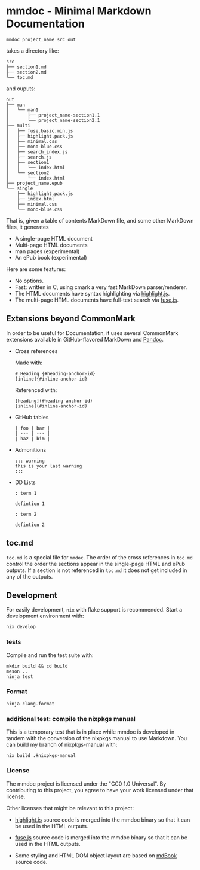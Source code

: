 # mmdoc - Minimal Markdown Documentation

```
mmdoc project_name src out
```

takes a directory like:

```
src
├── section1.md
├── section2.md
└── toc.md
```

and ouputs:

```
out
├── man
│   └── man1
│       ├── project_name-section1.1
│       └── project_name-section2.1
├── multi
│   ├── fuse.basic.min.js
│   ├── highlight.pack.js
│   ├── minimal.css
│   ├── mono-blue.css
│   ├── search_index.js
│   ├── search.js
│   ├── section1
│   │   └── index.html
│   └── section2
│       └── index.html
├── project_name.epub
└── single
    ├── highlight.pack.js
    ├── index.html
    ├── minimal.css
    └── mono-blue.css
```

That is, given a table of contents MarkDown file, and some other MarkDown files, it generates

* A single-page HTML document
* Multi-page HTML documents
* man pages (experimental)
* An ePub book (experimental)

Here are some features:

* No options.
* Fast: written in C, using cmark a very fast MarkDown parser/renderer.
* The HTML documents have syntax highlighting via [highlight.js](https://highlightjs.org/).
* The multi-page HTML documents have full-text search via [fuse.js](https://fusejs.io/).

## Extensions beyond CommonMark

In order to be useful for Documentation, it uses several CommonMark extensions available in GitHub-flavored MarkDown and [Pandoc](https://pandoc.org/).

* Cross references

  Made with:
  ```text
  # Heading {#heading-anchor-id}
  [inline]{#inline-anchor-id}
  ```
  Referenced with:
  ```text
  [heading](#heading-anchor-id)
  [inline](#inline-anchor-id)
  ```
* GitHub tables
  ```text
  | foo | bar |
  | --- | --- |
  | baz | bim |
  ```
* Admonitions
  ```text
  ::: warning
  this is your last warning
  :::
  ```
* DD Lists
  ```text
  : term 1

  defintion 1

  : term 2

  defintion 2
  ```

## toc.md

`toc.md` is a special file for `mmdoc`. The order of the cross references in `toc.md` control the order the sections appear in the single-page HTML and ePub outputs. If a section is not referenced in `toc.md` it does not get included in any of the outputs.

## Development

For easily development, `nix` with flake support is recommended. Start a development environment with:

```
nix develop
```

### tests

Compile and run the test suite with:

```
mkdir build && cd build
meson ..
ninja test
```

### Format

```
ninja clang-format
```

### additional test: compile the nixpkgs manual

This is a temporary test that is in place while mmdoc is developed in tandem with the conversion of the nixpkgs manual to use Markdown. You can build my branch of nixpkgs-manual with:

```
nix build .#nixpkgs-manual
```

### License

The mmdoc project is licensed under the "CC0 1.0 Universal". By contributing to this project, you agree to have your work licensed under that license.

Other licenses that might be relevant to this project:

* [highlight.js](https://github.com/highlightjs/highlight.js) source code is merged into the mmdoc binary so that it can be used in the HTML outputs.

* [fuse.js](https://github.com/krisk/fuse) source code is merged into the mmdoc binary so that it can be used in the HTML outputs.

* Some styling and HTML DOM object layout are based on [mdBook](https://github.com/rust-lang/mdBook/) source code.
